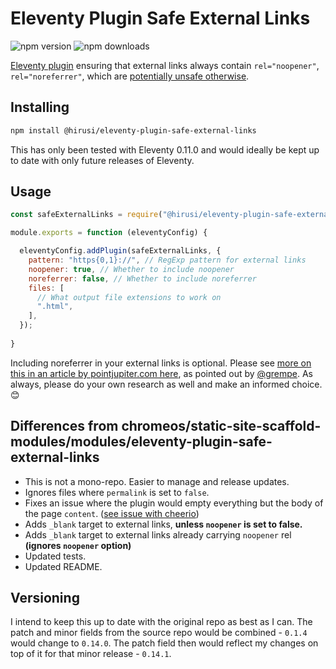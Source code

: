 # Eleventy Plugin Safe External Links

![npm version](https://badge.fury.io/js/%40hirusi%2Feleventy-plugin-safe-external-links.svg)
![npm downloads](https://img.shields.io/npm/dw/@hirusi/eleventy-plugin-safe-external-links)

[Eleventy plugin](https://www.11ty.dev/docs/plugins/) ensuring that external links always contain `rel="noopener"`, `rel="noreferrer"`, which are [potentially unsafe otherwise](https://web.dev/external-anchors-use-rel-noopener/).

## Installing

```bash
npm install @hirusi/eleventy-plugin-safe-external-links
```

This has only been tested with Eleventy 0.11.0 and would ideally be kept up to date with only future releases of Eleventy.

## Usage

```js
const safeExternalLinks = require("@hirusi/eleventy-plugin-safe-external-links")

module.exports = function (eleventyConfig) {

  eleventyConfig.addPlugin(safeExternalLinks, {
    pattern: "https{0,1}://", // RegExp pattern for external links
    noopener: true, // Whether to include noopener
    noreferrer: false, // Whether to include noreferrer
    files: [
      // What output file extensions to work on
      ".html",
    ],
  });
  
}
```

Including noreferrer in your external links is optional. Please see [more on this in an article by pointjupiter.com here](https://pointjupiter.com/what-noopener-noreferrer-nofollow-explained/), as pointed out by [@grempe](https://github.com/grempe/). As always, please do your own research as well and make an informed choice. 😊

## Differences from chromeos/static-site-scaffold-modules/modules/eleventy-plugin-safe-external-links

* This is not a mono-repo. Easier to manage and release updates.
* Ignores files where `permalink` is set to `false`.
* Fixes an issue where the plugin would empty everything but the body of the page `content`. ([see issue with cheerio](https://github.com/cheeriojs/cheerio/issues/1031))
* Adds `_blank` target to external links, __unless `noopener` is set to false.__
* Adds `_blank` target to external links already carrying `noopener` rel __(ignores `noopener` option)__
* Updated tests.
* Updated README.

## Versioning

I intend to keep this up to date with the original repo as best as I can. The patch and minor fields from the source repo would be combined - `0.1.4` would change to `0.14.0`. The patch field then would reflect my changes on top of it for that minor release - `0.14.1`.
